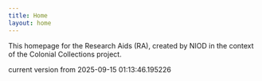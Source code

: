 ```yaml
---
title: Home
layout: home
---
```


This homepage for the Research Aids (RA), created by NIOD in the context of the Colonial Collections project. 


current version from 2025-09-15 01:13:46.195226